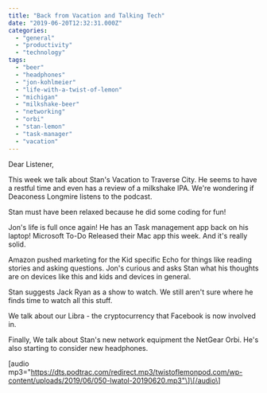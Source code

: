 ```yaml
---
title: "Back from Vacation and Talking Tech"
date: "2019-06-20T12:32:31.000Z"
categories: 
  - "general"
  - "productivity"
  - "technology"
tags: 
  - "beer"
  - "headphones"
  - "jon-kohlmeier"
  - "life-with-a-twist-of-lemon"
  - "michigan"
  - "milkshake-beer"
  - "networking"
  - "orbi"
  - "stan-lemon"
  - "task-manager"
  - "vacation"
---
```


Dear Listener,

This week we talk about Stan's Vacation to Traverse City. He seems to have a restful time and even has a review of a milkshake IPA. We're wondering if Deaconess Longmire listens to the podcast.

Stan must have been relaxed because he did some coding for fun!

Jon's life is full once again! He has an Task management app back on his laptop! Microsoft To-Do Released their Mac app this week. And it's really solid.

Amazon pushed marketing for the Kid specific Echo for things like reading stories and asking questions. Jon's curious and asks Stan what his thoughts are on devices like this and kids and devices in general.

Stan suggests Jack Ryan as a show to watch. We still aren't sure where he finds time to watch all this stuff.

We talk about our Libra - the cryptocurrency that Facebook is now involved in.

Finally, We talk about Stan's new network equipment the NetGear Orbi. He's also starting to consider new headphones.

\[audio mp3="https://dts.podtrac.com/redirect.mp3/twistoflemonpod.com/wp-content/uploads/2019/06/050-lwatol-20190620.mp3"\]\[/audio\]
